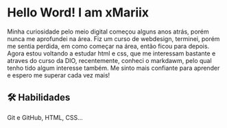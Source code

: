# Hello Word! I am xMariix

Minha curiosidade pelo meio digital começou alguns anos atrás, porém nunca me aprofundei na área. Fiz um curso de webdesign, terminei, porém me sentia perdida, em como começar na área, então ficou para depois. 
Agora estou voltando a estudar html e css, que me interessam bastante e atraves do curso da DIO, recentemente, conheci o markdawm, pelo qual tenho tido algum interesse também.
Me sinto mais confiante para aprender e espero me superar cada vez mais!


## 🛠 Habilidades
Git e GitHub, HTML, CSS...
